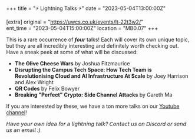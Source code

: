 +++
title = "⚡ Lightning Talks ⚡"
date = "2023-05-04T13:00:00Z"

[extra]
original = "https://uwcs.co.uk/events/lt-22t3w2/"    
ent_time = "2023-05-04T15:00:00Z"
location = "MB0.07"
+++

This is a rare occurrence of ***four*** talks! Each will cover its own unique topic, but they are all incredibly interesting and definitely worth checking out. Have a sneak peek at some of what will be discussed:

- **The  ~~Olive~~ Cheese Wars** by Joshua Fitzmaurice
- **Disrupting the Campus Tech Space: How Tech Team is Revolutionising Cloud and AI Infrastructure At Scale** by Joey Harrison and Alex Wright
- **QR Codes** by Felix Bowyer
- **Breaking "Perfect" Crypto: Side Channel Attacks** by Gareth Ma

If you are interested by these, we have a ton more talks on our [Youtube channel](https://youtube.com/playlist?list=PLM7py5yAB4FxS3FzpBD4BA29M6Ue5qyVe)!

*𝘏𝘢𝘷𝘦 𝘺𝘰𝘶𝘳 𝘰𝘸𝘯 𝘪𝘥𝘦𝘢 𝘧𝘰𝘳 𝘢 𝘭𝘪𝘨𝘩𝘵𝘯𝘪𝘯𝘨 𝘵𝘢𝘭𝘬? 𝘊𝘰𝘯𝘵𝘢𝘤𝘵 𝘶𝘴 𝘰𝘯 𝘋𝘪𝘴𝘤𝘰𝘳𝘥 𝘰𝘳 𝘴𝘦𝘯𝘥 𝘶𝘴 𝘢𝘯 𝘦𝘮𝘢𝘪𝘭 :)*
